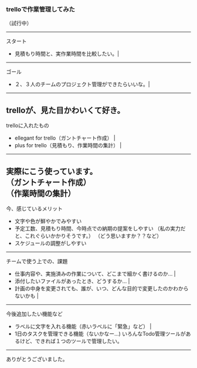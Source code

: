 ### trelloで作業管理してみた  
（試行中）

---
スタート
- 見積もり時間と、実作業時間を比較したい。|
---
ゴール
- ２、３人のチームのプロジェクト管理ができたらいいな。|
---
trelloが、見た目かわいくて好き。
---
trelloに入れたもの
- ellegant for trello（ガントチャート作成） |
- plus for trello（見積もり、作業時間の集計） |
---
実際にこう使っています。  
（ガントチャート作成）  
（作業時間の集計）
---
今、感じているメリット
- 文字や色が鮮やかでみやすい
- 予定工数、見積もり時間、今時点での納期の提案をしやすい
（私の実力だと、これぐらいかかりそうです。）
（どう思いますか？？など）
- スケジュールの調整がしやすい
---
チームで使う上での、課題
- 仕事内容や、実施済みの作業について、どこまで細かく書けるのか... |
- 添付したいファイルがあったとき、どうするか... |
- 計画の中身を変更されても、誰が、いつ、どんな目的で変更したのかわからないかも |
---
今後追加したい機能など
- ラベルに文字を入れる機能（赤いラベルに「緊急」など） |
- 1日のタスクを管理できる機能（ないかなー...)
いろんなTodo管理ツールがあるけど、できれば１つのツールで管理したい。
---
ありがとうございました。

